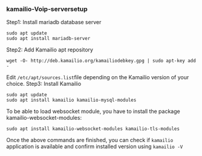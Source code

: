 ### kamailio-Voip-serversetup
Step1: Install mariadb database server
```
sudo apt update
sudo apt install mariadb-server
```
Step2: Add Kamailio apt repository
```
wget -O- http://deb.kamailio.org/kamailiodebkey.gpg | sudo apt-key add -
```
Edit ```/etc/apt/sources.list```file depending on the Kamailio version of your choice.
Step3: Install Kamailio
```
sudo apt update
sudo apt install kamailio kamailio-mysql-modules
```
To be able to load websocket module, you have to install the package kamailio-websocket-modules:
```
sudo apt install kamailio-websocket-modules kamailio-tls-modules
```
Once the above commands are finished, you can check if ```kamailio``` application is available and confirm installed version using ```kamailio -V```
